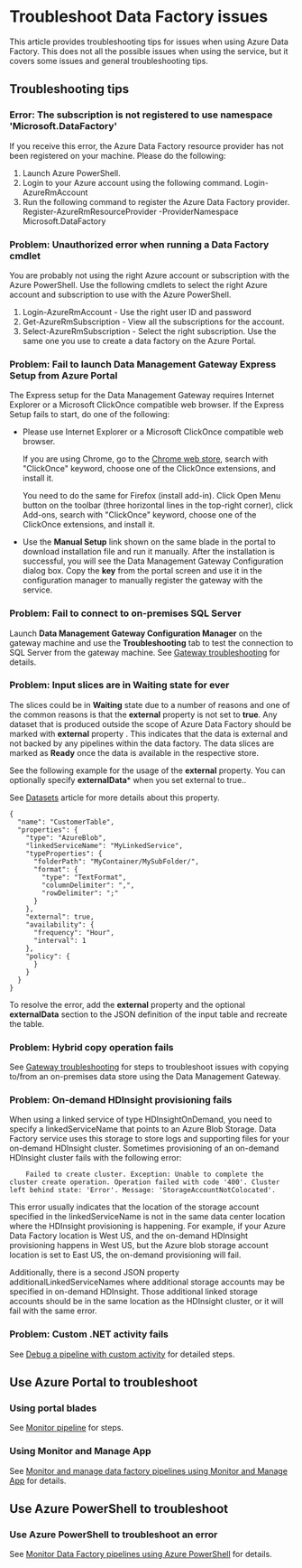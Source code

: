 <properties 
	pageTitle="Troubleshoot Azure Data Factory issues" 
	description="Learn how to troubleshoot issues with using Azure Data Factory." 
	services="data-factory" 
	documentationCenter="" 
	authors="spelluru" 
	manager="jhubbard" 
	editor="monicar"/>

<tags 
	ms.service="data-factory" 
	ms.workload="data-services" 
	ms.tgt_pltfrm="na" 
	ms.devlang="na" 
	ms.topic="article" 
	ms.date="04/18/2016" 
	ms.author="spelluru"/>

# Troubleshoot Data Factory issues
This article provides troubleshooting tips for issues when using Azure Data Factory. This does not all the possible issues when using the service, but it covers some issues and general troubleshooting tips.   

## Troubleshooting tips

### Error: The subscription is not registered to use namespace 'Microsoft.DataFactory'
If you receive this error, the Azure Data Factory resource provider has not been registered on your machine. Please do the following: 

1. Launch Azure PowerShell. 
2. Login to your Azure account using the following command.
		Login-AzureRmAccount 
3. Run the following command to register the Azure Data Factory provider.
		Register-AzureRmResourceProvider -ProviderNamespace Microsoft.DataFactory

### Problem: Unauthorized error when running a Data Factory cmdlet
You are probably not using the right Azure account or subscription with the Azure PowerShell. Use the following cmdlets to select the right Azure account and subscription to use with the Azure PowerShell. 

1. Login-AzureRmAccount - Use the right user ID and password
2. Get-AzureRmSubscription - View all the subscriptions for the account. 
3. Select-AzureRmSubscription <subscription name> - Select the right subscription. Use the same one you use to create a data factory on the Azure Portal.

### Problem: Fail to launch Data Management Gateway Express Setup from Azure Portal
The Express setup for the Data Management Gateway requires Internet Explorer or a Microsoft ClickOnce compatible web browser. If the Express Setup fails to start, do one of the following: 

- Please use Internet Explorer or a Microsoft ClickOnce compatible web browser.

	If you are using Chrome, go to the [Chrome web store](https://chrome.google.com/webstore/), search with "ClickOnce" keyword, choose one of the ClickOnce extensions, and install it. 
	
	You need to do the same for Firefox (install add-in). Click Open Menu button on the toolbar (three horizontal lines in the top-right corner), click Add-ons, search with "ClickOnce" keyword, choose one of the ClickOnce extensions, and install it. 

- Use the **Manual Setup** link shown on the same blade in the portal to download installation file and run it manually. After the installation is successful, you will see the Data Management Gateway Configuration dialog box. Copy the **key** from the portal screen and use it in the configuration manager to manually register the gateway with the service.  

### Problem: Fail to connect to on-premises SQL Server 
Launch **Data Management Gateway Configuration Manager** on the gateway machine and use the **Troubleshooting** tab to test the connection to SQL Server from the gateway machine. See [Gateway troubleshooting](data-factory-move-data-between-onprem-and-cloud.md#gateway-troubleshooting) for details.  
 

### Problem: Input slices are in Waiting state for ever

The slices could be in **Waiting** state due to a number of reasons and one of the common reasons is that the **external** property is not set to **true**. Any dataset that is produced outside the scope of Azure Data Factory should be marked with **external** property . This indicates that the data is external and not backed by any pipelines within the data factory. The data slices are marked as **Ready** once the data is available in the respective store. 

See the following example for the usage of the **external** property. You can optionally specify **externalData*** when you set external to true.. 

See [Datasets](data-factory-create-datasets.md) article for more details about this property.
	
	{
	  "name": "CustomerTable",
	  "properties": {
	    "type": "AzureBlob",
	    "linkedServiceName": "MyLinkedService",
	    "typeProperties": {
	      "folderPath": "MyContainer/MySubFolder/",
	      "format": {
	        "type": "TextFormat",
	        "columnDelimiter": ",",
	        "rowDelimiter": ";"
	      }
	    },
	    "external": true,
	    "availability": {
	      "frequency": "Hour",
	      "interval": 1
	    },
	    "policy": {
	      }
	    }
	  }
	}

To resolve the error, add the **external** property and the optional **externalData** section to the JSON definition of the input table and recreate the table. 

### Problem: Hybrid copy operation fails
See [Gateway troubleshooting](data-factory-move-data-between-onprem-and-cloud.md#gateway-troubleshooting) for steps to troubleshoot issues with copying to/from an on-premises data store using the Data Management Gateway. 

### Problem: On-demand HDInsight provisioning fails
When using a linked service of type HDInsightOnDemand, you need to specify a linkedServiceName that points to an Azure Blob Storage. Data Factory service uses this storage to store logs and supporting files for your on-demand HDInsight cluster.  Sometimes provisioning of an on-demand HDInsight cluster fails with the following error:

		Failed to create cluster. Exception: Unable to complete the cluster create operation. Operation failed with code '400'. Cluster left behind state: 'Error'. Message: 'StorageAccountNotColocated'.

This error usually indicates that the location of the storage account specified in the linkedServiceName is not in the same data center location where the HDInsight provisioning is happening. For example, if your Azure Data Factory location is West US, and the on-demand HDInsight provisioning happens in West US, but the Azure blob storage account location  is set to East US, the on-demand provisioning will fail.

Additionally, there is a second JSON property additionalLinkedServiceNames where additional storage accounts may be specified in on-demand HDInsight. Those additional linked storage accounts should be in the same location as the HDInsight cluster, or it will fail with the same error.

### Problem: Custom .NET activity fails
See [Debug a pipeline with custom activity](data-factory-use-custom-activities.md#debug-the-pipeline) for detailed steps. 

## Use Azure Portal to troubleshoot 

### Using portal blades
See [Monitor pipeline](data-factory-build-your-first-pipeline-using-editor.md#monitor-pipeline) for steps. 

### Using Monitor and Manage App
See [Monitor and manage data factory pipelines using Monitor and Manage App](data-factory-monitor-manage-app.md) for details. 

## Use Azure PowerShell to troubleshoot

### Use Azure PowerShell to troubleshoot an error  
See [Monitor Data Factory pipelines using Azure PowerShell](data-factory-build-your-first-pipeline-using-powershell.md#monitor-pipeline) for details. 


[adfgetstarted]: data-factory-copy-data-from-azure-blob-storage-to-sql-database.md
[use-custom-activities]: data-factory-use-custom-activities.md
[troubleshoot]: data-factory-troubleshoot.md
[developer-reference]: http://go.microsoft.com/fwlink/?LinkId=516908
[cmdlet-reference]: http://go.microsoft.com/fwlink/?LinkId=517456
[json-scripting-reference]: http://go.microsoft.com/fwlink/?LinkId=516971

[azure-portal]: https://portal.azure.com/

[image-data-factory-troubleshoot-with-error-link]: ./media/data-factory-troubleshoot/DataFactoryWithErrorLink.png

[image-data-factory-troubleshoot-datasets-with-errors-blade]: ./media/data-factory-troubleshoot/DatasetsWithErrorsBlade.png

[image-data-factory-troubleshoot-table-blade-with-problem-slices]: ./media/data-factory-troubleshoot/TableBladeWithProblemSlices.png

[image-data-factory-troubleshoot-activity-run-with-error]: ./media/data-factory-troubleshoot/ActivityRunDetailsWithError.png

[image-data-factory-troubleshoot-dataslice-blade-with-active-runs]: ./media/data-factory-troubleshoot/DataSliceBladeWithActivityRuns.png

[image-data-factory-troubleshoot-walkthrough2-with-errors-link]: ./media/data-factory-troubleshoot/Walkthrough2WithErrorsLink.png

[image-data-factory-troubleshoot-walkthrough2-datasets-with-errors]: ./media/data-factory-troubleshoot/Walkthrough2DataSetsWithErrors.png

[image-data-factory-troubleshoot-walkthrough2-table-with-problem-slices]: ./media/data-factory-troubleshoot/Walkthrough2TableProblemSlices.png

[image-data-factory-troubleshoot-walkthrough2-slice-activity-runs]: ./media/data-factory-troubleshoot/Walkthrough2DataSliceActivityRuns.png

[image-data-factory-troubleshoot-activity-run-details]: ./media/data-factory-troubleshoot/Walkthrough2ActivityRunDetails.png
 